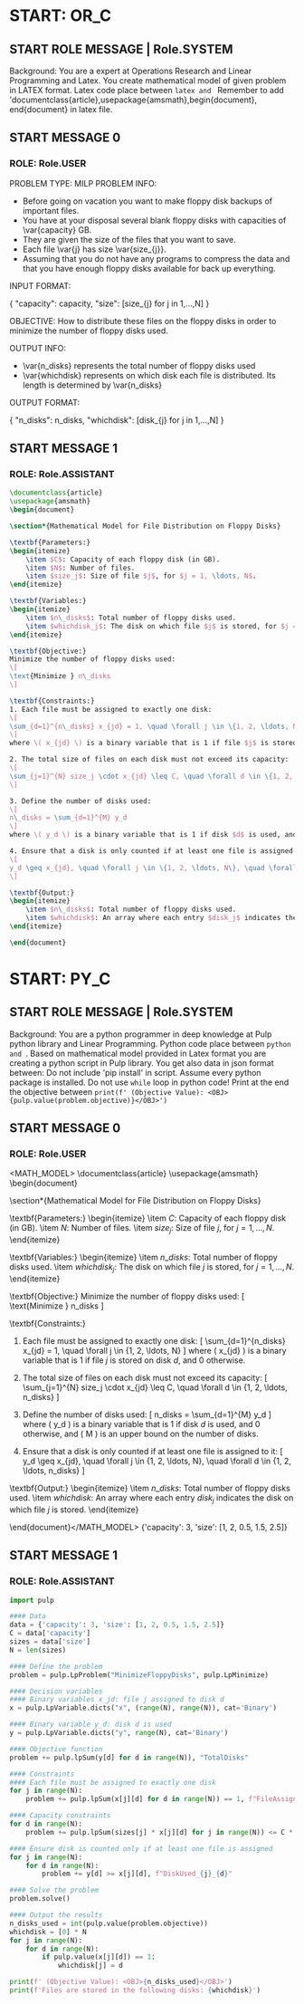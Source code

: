 # START: OR_C 
## START ROLE MESSAGE | Role.SYSTEM 
Background: You are a expert at Operations Research and Linear Programming and Latex. You create mathematical model of given problem in LATEX format. Latex code place between ```latex and ``` Remember to add 'documentclass{article},usepackage{amsmath},begin{document}, end{document} in latex file. 
## START MESSAGE 0 
### ROLE: Role.USER
<DESCRIPTION>
PROBLEM TYPE: MILP
PROBLEM INFO:

- Before going on vacation you want to make floppy disk backups of important files. 
- You have at your disposal several blank floppy disks with capacities of \var{capacity} GB. 
- They are given the size of the files that you want to save.
- Each file \var{j} has size \var{size_{j}}.
- Assuming that you do not have any programs to compress the data and that you have enough floppy disks available for back up everything.

INPUT FORMAT:

{
	"capacity": capacity,
	"size": [size_{j} for j in 1,...,N]
}

OBJECTIVE: How to distribute these files on the floppy disks in order to minimize the number of floppy disks used.

OUTPUT INFO:

- \var{n_disks} represents the total number of floppy disks used
- \var{whichdisk} represents on which disk each file is distributed. Its length is determined by \var{n_disks}

OUTPUT FORMAT:

{
	"n_disks": n_disks,
	"whichdisk": [disk_{j} for j in 1,...,N]
}
</DESCRIPTION>


## START MESSAGE 1 
### ROLE: Role.ASSISTANT
```latex
\documentclass{article}
\usepackage{amsmath}
\begin{document}

\section*{Mathematical Model for File Distribution on Floppy Disks}

\textbf{Parameters:}
\begin{itemize}
    \item $C$: Capacity of each floppy disk (in GB).
    \item $N$: Number of files.
    \item $size_j$: Size of file $j$, for $j = 1, \ldots, N$.
\end{itemize}

\textbf{Variables:}
\begin{itemize}
    \item $n\_disks$: Total number of floppy disks used.
    \item $whichdisk_j$: The disk on which file $j$ is stored, for $j = 1, \ldots, N$.
\end{itemize}

\textbf{Objective:}
Minimize the number of floppy disks used:
\[
\text{Minimize } n\_disks
\]

\textbf{Constraints:}
1. Each file must be assigned to exactly one disk:
\[
\sum_{d=1}^{n\_disks} x_{jd} = 1, \quad \forall j \in \{1, 2, \ldots, N\}
\]
where \( x_{jd} \) is a binary variable that is 1 if file $j$ is stored on disk $d$, and 0 otherwise.

2. The total size of files on each disk must not exceed its capacity:
\[
\sum_{j=1}^{N} size_j \cdot x_{jd} \leq C, \quad \forall d \in \{1, 2, \ldots, n\_disks\}
\]

3. Define the number of disks used:
\[
n\_disks = \sum_{d=1}^{M} y_d
\]
where \( y_d \) is a binary variable that is 1 if disk $d$ is used, and 0 otherwise, and \( M \) is an upper bound on the number of disks.

4. Ensure that a disk is only counted if at least one file is assigned to it:
\[
y_d \geq x_{jd}, \quad \forall j \in \{1, 2, \ldots, N\}, \quad \forall d \in \{1, 2, \ldots, n\_disks\}
\]

\textbf{Output:}
\begin{itemize}
    \item $n\_disks$: Total number of floppy disks used.
    \item $whichdisk$: An array where each entry $disk_j$ indicates the disk on which file $j$ is stored.
\end{itemize}

\end{document}
```

# START: PY_C 
## START ROLE MESSAGE | Role.SYSTEM 
Background: You are a python programmer in deep knowledge at Pulp python library and Linear Programming. Python code place between ```python and ```. Based on mathematical model provided in Latex format you are creating a python script in Pulp library. You get also data in json format between: <DATA></DATA> Do not include 'pip install' in script. Assume every python package is installed. Do not use `while` loop in python code! Print at the end the objective between <OBJ></OBJ> `print(f' (Objective Value): <OBJ>{pulp.value(problem.objective)}</OBJ>')` 
## START MESSAGE 0 
### ROLE: Role.USER
<MATH_MODEL>
\documentclass{article}
\usepackage{amsmath}
\begin{document}

\section*{Mathematical Model for File Distribution on Floppy Disks}

\textbf{Parameters:}
\begin{itemize}
    \item $C$: Capacity of each floppy disk (in GB).
    \item $N$: Number of files.
    \item $size_j$: Size of file $j$, for $j = 1, \ldots, N$.
\end{itemize}

\textbf{Variables:}
\begin{itemize}
    \item $n\_disks$: Total number of floppy disks used.
    \item $whichdisk_j$: The disk on which file $j$ is stored, for $j = 1, \ldots, N$.
\end{itemize}

\textbf{Objective:}
Minimize the number of floppy disks used:
\[
\text{Minimize } n\_disks
\]

\textbf{Constraints:}
1. Each file must be assigned to exactly one disk:
\[
\sum_{d=1}^{n\_disks} x_{jd} = 1, \quad \forall j \in \{1, 2, \ldots, N\}
\]
where \( x_{jd} \) is a binary variable that is 1 if file $j$ is stored on disk $d$, and 0 otherwise.

2. The total size of files on each disk must not exceed its capacity:
\[
\sum_{j=1}^{N} size_j \cdot x_{jd} \leq C, \quad \forall d \in \{1, 2, \ldots, n\_disks\}
\]

3. Define the number of disks used:
\[
n\_disks = \sum_{d=1}^{M} y_d
\]
where \( y_d \) is a binary variable that is 1 if disk $d$ is used, and 0 otherwise, and \( M \) is an upper bound on the number of disks.

4. Ensure that a disk is only counted if at least one file is assigned to it:
\[
y_d \geq x_{jd}, \quad \forall j \in \{1, 2, \ldots, N\}, \quad \forall d \in \{1, 2, \ldots, n\_disks\}
\]

\textbf{Output:}
\begin{itemize}
    \item $n\_disks$: Total number of floppy disks used.
    \item $whichdisk$: An array where each entry $disk_j$ indicates the disk on which file $j$ is stored.
\end{itemize}

\end{document}</MATH_MODEL>
<DATA>
{'capacity': 3, 'size': [1, 2, 0.5, 1.5, 2.5]}</DATA>


## START MESSAGE 1 
### ROLE: Role.ASSISTANT
```python
import pulp

#### Data
data = {'capacity': 3, 'size': [1, 2, 0.5, 1.5, 2.5]}
C = data['capacity']
sizes = data['size']
N = len(sizes)

#### Define the problem
problem = pulp.LpProblem("MinimizeFloppyDisks", pulp.LpMinimize)

#### Decision variables
#### Binary variables x_jd: file j assigned to disk d
x = pulp.LpVariable.dicts("x", (range(N), range(N)), cat='Binary')

#### Binary variable y_d: disk d is used
y = pulp.LpVariable.dicts("y", range(N), cat='Binary')

#### Objective function
problem += pulp.lpSum(y[d] for d in range(N)), "TotalDisks"

#### Constraints
#### Each file must be assigned to exactly one disk
for j in range(N):
    problem += pulp.lpSum(x[j][d] for d in range(N)) == 1, f"FileAssignment_{j}"

#### Capacity constraints
for d in range(N):
    problem += pulp.lpSum(sizes[j] * x[j][d] for j in range(N)) <= C * y[d], f"Capacity_{d}"

#### Ensure disk is counted only if at least one file is assigned
for j in range(N):
    for d in range(N):
        problem += y[d] >= x[j][d], f"DiskUsed_{j}_{d}"

#### Solve the problem
problem.solve()

#### Output the results
n_disks_used = int(pulp.value(problem.objective))
whichdisk = [0] * N
for j in range(N):
    for d in range(N):
        if pulp.value(x[j][d]) == 1:
            whichdisk[j] = d

print(f' (Objective Value): <OBJ>{n_disks_used}</OBJ>')
print(f'Files are stored in the following disks: {whichdisk}')
```

